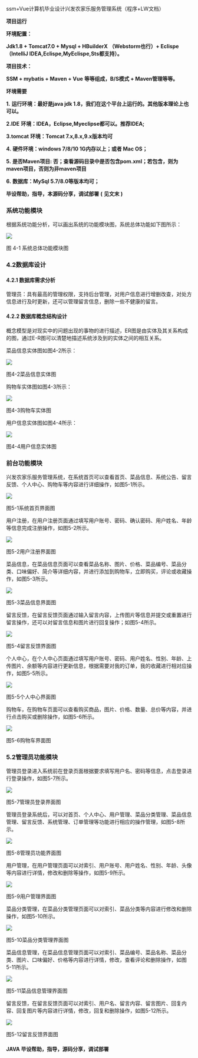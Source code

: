 ssm+Vue计算机毕业设计兴发农家乐服务管理系统（程序+LW文档）

**项目运行**

**环境配置：**

**Jdk1.8 + Tomcat7.0 + Mysql + HBuilderX** **（Webstorm也行）+ Eclispe（IntelliJ
IDEA,Eclispe,MyEclispe,Sts都支持）。**

**项目技术：**

**SSM + mybatis + Maven + Vue** **等等组成，B/S模式 + Maven管理等等。**

**环境需要**

**1.** **运行环境：最好是java jdk 1.8，我们在这个平台上运行的。其他版本理论上也可以。**

**2.IDE** **环境：IDEA，Eclipse,Myeclipse都可以。推荐IDEA;**

**3.tomcat** **环境：Tomcat 7.x,8.x,9.x版本均可**

**4.** **硬件环境：windows 7/8/10 1G内存以上；或者 Mac OS；**

**5.** **是否Maven项目: 否；查看源码目录中是否包含pom.xml；若包含，则为maven项目，否则为非maven项目**

**6.** **数据库：MySql 5.7/8.0等版本均可；**

**毕设帮助，指导，本源码分享，调试部署** **(** **见文末** **)**

### 系统功能模块

根据系统功能分析，可以画出系统的功能模块图，系统总体功能如下图所示：

![](./res/010ea4c94d564023a3b05e4a1a8e4530.png)

图 4-1 系统总体功能模块图

### 4.2数据库设计

#### 4.2.1 数据库需求分析

管理员：具有最高的管理权限，支持后台管理，对用户信息进行增删改查，对处方信息进行及时更新，还可以管理留言信息，删除一些不健康的留言。

#### 4.2.2 数据库概念结构设计

概念模型是对现实中的问题出现的事物的进行描述，ER图是由实体及其关系构成的图，通过E-R图可以清楚地描述系统涉及到的实体之间的相互关系。

菜品信息实体图如图4-2所示：

![](./res/df159c3ae3224ee694af6685fa413170.png)

图4-2菜品信息实体图

购物车实体图如图4-3所示：

![](./res/66f31285a0b24107844802d35ffdc010.png)

图4-3购物车实体图

用户信息实体图如图4-4所示：

![](./res/777810ce48c9474ea634d7408cf9f106.png)

图4-4用户信息实体图

### 前台功能模块

兴发农家乐服务管理系统，在系统首页可以查看首页、菜品信息、系统公告、留言反馈、个人中心、购物车等内容进行详细操作，如图5-1所示。

![](./res/a54ec0fe548f43769c92e1fd9ec6cfea.png)

图5-1系统首页界面图

用户注册，在用户注册页面通过填写用户账号、密码、确认密码、用户姓名、年龄等信息完成注册操作，如图5-2所示。

![](./res/f712a657a0fc4194b1b406f6dc811f87.png)

图5-2用户注册界面图

菜品信息，在菜品信息页面可以查看菜品名称、图片、价格、菜品编号、菜品分类、口味偏好、简介等详细内容，并进行添加到购物车，立即购买，评论或收藏操作，如图5-3所示。

![](./res/31fc8a13065840a1b0dc58705aa37b6f.png)

图5-3菜品信息界面图

留言反馈，在留言反馈页面通过输入留言内容，上传图片等信息并提交或重置进行留言操作，还可以对留言信息和图片进行回复操作；如图5-4所示。

![](./res/054a817536fc4c93a4165a7f080700ef.png)

图5-4留言反馈界面图

个人中心，在个人中心页面通过填写用户账号、密码、用户姓名、性别、年龄、上传图片、余额等内容进行更新信息，根据需要对我的订单，我的收藏进行相对应操作，如图5-5所示。

![](./res/7055144fe06c4982bcf9dbe41eb5f143.png)

图5-5个人中心界面图

购物车，在购物车页面可以查看购买商品，图片、价格、数量、总价等内容，并进行点击购买或删除操作，如图5-6所示。

![](./res/05633e751e1545c1899745b5330021e6.png)

图5-6购物车界面图

### 5.2管理员功能模块

管理员登录进入系统前在登录页面根据要求填写用户名、密码等信息，点击登录进行登录操作，如图5-7所示。

![](./res/d4d1f89be242451096621cd5f889afb2.png)

图5-7管理员登录界面图

管理员登录系统后，可以对首页、个人中心、用户管理、菜品分类管理、菜品信息管理、留言反馈、系统管理、订单管理等功能进行相应的操作管理，如图5-8所示。

![](./res/8423c96e2bea4406a661da277a931638.png)

图5-8管理员功能界面图

用户管理，在用户管理页面可以对索引、用户账号、用户姓名、性别、年龄、头像等内容进行详情，修改和删除等操作，如图5-9所示。

![](./res/c5393f0ff0ee42b7a8b9c98d3136e1f2.png)

图5-9用户管理界面图

菜品分类管理，在菜品分类管理页面可以对索引、菜品分类等内容进行修改和删除操作，如图5-10所示。

![](./res/08e65ec82e4e44e8988eabff7a8f887d.png)

图5-10菜品分类管理界面图

菜品信息管理，在菜品信息管理页面可以对索引、菜品编号、菜品名称、菜品分类、图片、口味偏好、价格等内容进行详情，修改，查看评论和删除操作，如图5-11所示。

![](./res/a284f5f4d6644b788f76772d8614457b.png)

图5-11菜品信息管理界面图

留言反馈，在留言反馈页面可以对索引、用户名、留言内容、留言图片、回复内容、回复图片等内容进行详情，修改，回复和删除操作，如图5-12所示。

![](./res/9db04103f93d4123b8ae30f78274f99e.png)

图5-12留言反馈界面图

#### **JAVA** **毕设帮助，指导，源码分享，调试部署**

